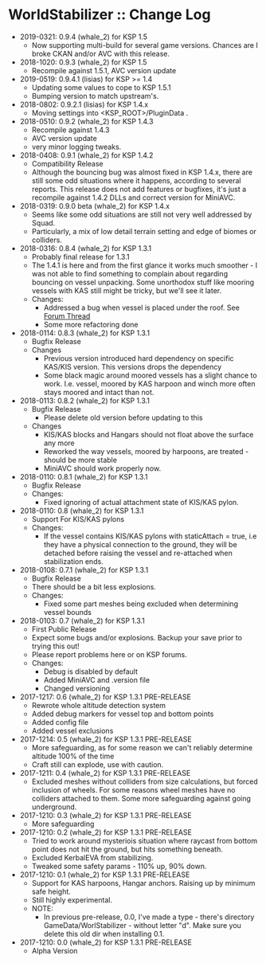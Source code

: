 # WorldStabilizer :: Change Log

* 2019-0321: 0.9.4 (whale_2) for KSP 1.5
	+ Now supporting multi-build for several game versions. Chances are I broke CKAN and/or AVC with this release.
* 2018-1020: 0.9.3 (whale_2) for KSP 1.5
	+ Recompile against 1.5.1, AVC version update
* 2019-0519: 0.9.4.1 (lisias) for KSP >= 1.4
	+  Updating some values to cope to KSP 1.5.1
	+  Bumping version to match upstream's.
* 2018-0802: 0.9.2.1 (lisias) for KSP 1.4.x
	+  Moving settings into <KSP_ROOT>/PluginData .
* 2018-0510: 0.9.2 (whale_2) for KSP 1.4.3
	+ Recompile against 1.4.3
	+ AVC version update
	+ very minor logging tweaks. 
* 2018-0408: 0.9.1 (whale_2) for KSP 1.4.2
	+ Compatibility Release
	+ Although the bouncing bug was almost fixed in KSP 1.4.x, there are still some odd situations where it happens, according to several reports. This release does not add features or bugfixes, it's just a recompile against 1.4.2 DLLs and correct version for MiniAVC. 
* 2018-0319: 0.9.0 beta (whale_2) for KSP 1.4.x
	+ Seems like some odd situations are still not very well addressed by Squad.
	+ Particularly, a mix of low detail terrain setting and edge of biomes or colliders. 
* 2018-0316: 0.8.4 (whale_2) for KSP 1.3.1
	+ Probably final release for 1.3.1
	+ The 1.4.1 is here and from the first glance it works much smoother - I was not able to find something to complain about regarding bouncing on vessel unpacking. Some unorthodox stuff like mooring vessels with KAS still might be tricky, but we'll see it later.
	+ Changes:
		- Addressed a bug when vessel is placed under the roof. See [Forum Thread](https://forum.kerbalspaceprogram.com/index.php?/topic/169206-131-worldstabilizer-bugfix-for-vessels-bouncing-on-scene-load/&do=findComment&comment=3310632)
		- Some more refactoring done
* 2018-0114: 0.8.3 (whale_2) for KSP 1.3.1
	+ Bugfix Release
	+ Changes
		- Previous version introduced hard dependency on specific KAS/KIS version. This versions drops the dependency
		- Some black magic around moored vessels has a slight chance to work. I.e. vessel, moored by KAS harpoon and winch more often stays moored and intact than not.
* 2018-0113: 0.8.2 (whale_2) for KSP 1.3.1
	+ Bugfix Release
		- Please delete old version before updating to this
	+ Changes
		- KIS/KAS blocks and Hangars should not float above the surface any more
		- Reworked the way vessels, moored by harpoons, are treated - should be more stable
		- MiniAVC should work properly now.
* 2018-0110: 0.8.1 (whale_2) for KSP 1.3.1
	+ Bugfix Release
	+ Changes:
		- Fixed ignoring of actual attachment state of KIS/KAS pylon.
* 2018-0110: 0.8 (whale_2) for KSP 1.3.1
	+ Support For KIS/KAS pylons
	+ Changes:
		- If the vessel contains KIS/KAS pylons with staticAttach = true, i.e they have a physical connection to the ground, they will be detached before raising the vessel and re-attached when stabilization ends.
* 2018-0108: 0.7.1 (whale_2) for KSP 1.3.1
	+ Bugfix Release
	+ There should be a bit less explosions.
	+ Changes:
		- Fixed some part meshes being excluded when determining vessel bounds
* 2018-0103: 0.7 (whale_2) for KSP 1.3.1 
	+ First Public Release
	+ Expect some bugs and/or explosions. Backup your save prior to trying this out!
	+ Please report problems here or on KSP forums.
	+ Changes:
		- Debug is disabled by default
		- Added MiniAVC and .version file
		- Changed versioning
* 2017-1217: 0.6 (whale_2) for KSP 1.3.1 PRE-RELEASE
	+ Rewrote whole altitude detection system
	+ Added debug markers for vessel top and bottom points
	+ Added config file
	+ Added vessel exclusions
* 2017-1214: 0.5 (whale_2) for KSP 1.3.1 PRE-RELEASE
	+ More safeguarding, as for some reason we can't reliably determine altitude 100% of the time
	+ Craft still can explode, use with caution.
* 2017-1211: 0.4 (whale_2) for KSP 1.3.1 PRE-RELEASE
	+ Excluded meshes without colliders from size calculations, but forced inclusion of wheels. For some reasons wheel meshes have no colliders attached to them. Some more safeguarding against going underground.
* 2017-1210: 0.3 (whale_2) for KSP 1.3.1 PRE-RELEASE
	+ More safeguarding 
* 2017-1210: 0.2 (whale_2) for KSP 1.3.1 PRE-RELEASE
	+ Tried to work around mysteriois situation where raycast from bottom point does not hit the ground, but hits something beneath.
	+ Excluded KerbalEVA from stabilizing.
	+ Tweaked some safety params - 110% up, 90% down.
* 2017-1210: 0.1 (whale_2) for KSP 1.3.1 PRE-RELEASE
	+ Support for KAS harpoons, Hangar anchors. Raising up by minimum safe height.
	+ Still highly experimental.
	+ NOTE:
		- In previous pre-release, 0.0, I've made a type - there's directory GameData/WorlStabilizer - without letter "d". Make sure you delete this old dir when installing 0.1.
* 2017-1210: 0.0 (whale_2) for KSP 1.3.1 PRE-RELEASE
	+ Alpha Version

